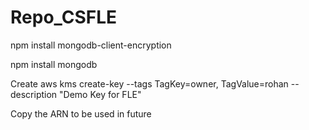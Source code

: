 # Repo_CSFLE

npm install mongodb-client-encryption

npm install mongodb

Create 
aws kms create-key --tags TagKey=owner, TagValue=rohan --description "Demo Key for FLE"

Copy the ARN to be used in future
